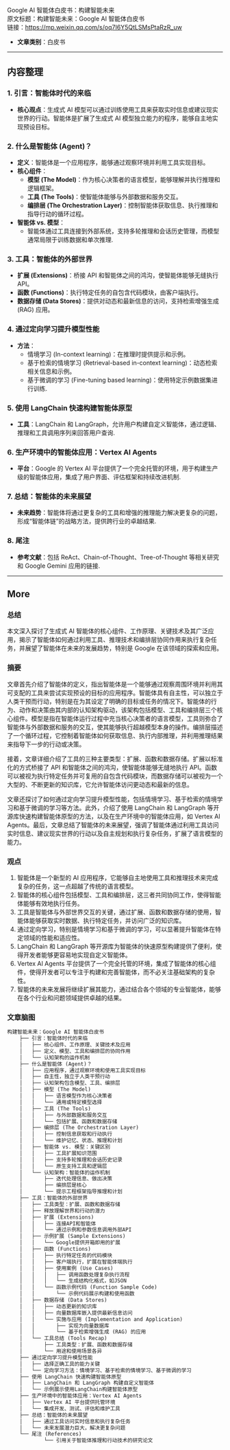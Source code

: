 Google AI 智能体白皮书：构建智能未来  
  原文标题：构建智能未来：Google AI 智能体白皮书  
  链接：https://mp.weixin.qq.com/s/oq7I6Y5QtLSMsPtaRzR_uw

- **文章类别**：白皮书

---

## 内容整理

### 1. 引言：智能体时代的来临
- **核心观点**：生成式 AI 模型可以通过训练使用工具来获取实时信息或建议现实世界的行动。智能体是扩展了生成式 AI 模型独立能力的程序，能够自主地实现预设目标。

### 2. 什么是智能体 (Agent)？
- **定义**：智能体是一个应用程序，能够通过观察环境并利用工具实现目标。
- **核心组件**：
  - **模型 (The Model)**：作为核心决策者的语言模型，能够理解并执行推理和逻辑框架。
  - **工具 (The Tools)**：使智能体能够与外部数据和服务交互。
  - **编排层 (The Orchestration Layer)**：控制智能体获取信息、执行推理和指导行动的循环过程。
- **智能体 vs. 模型**：
  - 智能体通过工具连接到外部系统，支持多轮推理和会话历史管理，而模型通常局限于训练数据和单次推理.

### 3. 工具：智能体的外部世界
- **扩展 (Extensions)**：桥接 API 和智能体之间的鸿沟，使智能体能够无缝执行 API。
- **函数 (Functions)**：执行特定任务的自包含代码模块，由客户端执行。
- **数据存储 (Data Stores)**：提供对动态和最新信息的访问，支持检索增强生成 (RAG) 应用。

### 4. 通过定向学习提升模型性能
- **方法**：
  - 情境学习 (In-context learning)：在推理时提供提示和示例。
  - 基于检索的情境学习 (Retrieval-based in-context learning)：动态检索相关信息和示例。
  - 基于微调的学习 (Fine-tuning based learning)：使用特定示例数据集进行训练.

### 5. 使用 LangChain 快速构建智能体原型
- **工具**：LangChain 和 LangGraph，允许用户构建自定义智能体，通过逻辑、推理和工具调用序列来回答用户查询.

### 6. 生产环境中的智能体应用：Vertex AI Agents
- **平台**：Google 的 Vertex AI 平台提供了一个完全托管的环境，用于构建生产级的智能体应用，集成了用户界面、评估框架和持续改进机制.

### 7. 总结：智能体的未来展望
- **未来趋势**：智能体将通过更复杂的工具和增强的推理能力解决更复杂的问题，形成“智能体链”的战略方法，提供跨行业的卓越结果.

### 8. 尾注
- **参考文献**：包括 ReAct、Chain-of-Thought、Tree-of-Thought 等相关研究和 Google Gemini 应用的链接.

---

## More

### 总结

本文深入探讨了生成式 AI 智能体的核心组件、工作原理、关键技术及其广泛应用，揭示了智能体如何通过利用工具、推理技术和编排层协同作用来执行复杂任务，并展望了智能体在未来的发展趋势，特别是 Google 在该领域的探索和应用。

### 摘要

文章首先介绍了智能体的定义，指出智能体是一个能够通过观察周围环境并利用其可支配的工具来尝试实现预设的目标的应用程序。智能体具有自主性，可以独立于人类干预而行动，特别是在为其设定了明确的目标或任务的情况下。智能体的行为、动作和决策由其内部的认知架构驱动，该架构包括模型、工具和编排层三个核心组件。模型是指在智能体运行过程中充当核心决策者的语言模型，工具则弥合了智能体与外部数据和服务的交互，使其能够执行超越模型本身的操作。编排层描述了一个循环过程，它控制着智能体如何获取信息、执行内部推理，并利用推理结果来指导下一步的行动或决策。

接着，文章详细介绍了工具的三种主要类型：扩展、函数和数据存储。扩展以标准化的方式桥接了 API 和智能体之间的鸿沟，使智能体能够无缝地执行 API。函数可以被视为执行特定任务并可复用的自包含代码模块，而数据存储可以被视为一个大型的、不断更新的知识库，它允许智能体访问更动态和最新的信息。

文章还探讨了如何通过定向学习提升模型性能，包括情境学习、基于检索的情境学习和基于微调的学习等方法。此外，介绍了使用 LangChain 和 LangGraph 等开源库快速构建智能体原型的方法，以及在生产环境中的智能体应用，如 Vertex AI Agents。最后，文章总结了智能体的未来展望，强调了智能体通过利用工具访问实时信息、建议现实世界的行动以及自主规划和执行复杂任务，扩展了语言模型的能力。

### 观点

1. 智能体是一个新型的 AI 应用程序，它能够自主地使用工具和推理技术来完成复杂的任务，这一点超越了传统的语言模型。
2. 智能体的核心组件包括模型、工具和编排层，这三者共同协同工作，使得智能体能够有效地执行任务。
3. 工具是智能体与外部世界交互的关键，通过扩展、函数和数据存储的使用，智能体能够获取实时数据、执行特定任务，并访问广泛的知识库。
4. 通过定向学习，特别是情境学习和基于微调的学习，可以显著提升智能体在特定领域的性能和适应性。
5. LangChain 和 LangGraph 等开源库为智能体的快速原型构建提供了便利，使得开发者能够更容易地实现自定义智能体。
6. Vertex AI Agents 平台提供了一个完全托管的环境，集成了智能体的核心组件，使得开发者可以专注于构建和完善智能体，而不必关注基础架构的复杂性。
7. 智能体的未来发展将继续扩展其能力，通过结合各个领域的专业智能体，能够在各个行业和问题领域提供卓越的结果。

### 文章脑图

```markdown
构建智能未来：Google AI 智能体白皮书
    ├── 引言：智能体时代的来临
    │   ├── 核心组件、工作原理、关键技术及应用
    │   ├── 定义、模型、工具和编排层的协同作用
    │   └── 认知架构的运作机制
    ├── 什么是智能体 (Agent)？
    │   ├── 应用程序，通过观察环境和使用工具实现目标
    │   ├── 自主性，独立于人类干预行动
    │   ├── 认知架构包含模型、工具、编排层
    │   ├── 模型 (The Model)
    │   │   ├── 语言模型作为核心决策者
    │   │   └── 通用或特定模型选择
    │   ├── 工具 (The Tools)
    │   │   ├── 与外部数据和服务交互
    │   │   └── 包括扩展、函数和数据存储
    │   ├── 编排层 (The Orchestration Layer)
    │   │   ├── 控制信息获取和行动执行
    │   │   └── 维护记忆、状态、推理和计划
    │   ├── 智能体 vs. 模型：关键区别
    │   │   ├── 工具扩展知识范围
    │   │   ├── 支持多轮推理和会话历史记录
    │   │   └── 原生支持工具和逻辑层
    │   └── 认知架构：智能体的运作机制
    │       ├── 迭代处理信息、做出决策
    │       ├── 编排层是核心
    │       └── 提示工程框架指导推理和计划
    ├── 工具：智能体的外部世界
    │   ├── 工具类型：扩展、函数和数据存储
    │   ├── 释放理解世界和行动的潜力
    │   ├── 扩展 (Extensions)
    │   │   ├── 连接API和智能体
    │   │   └── 通过示例和参数信息调用外部API
    │   ├── 示例扩展 (Sample Extensions)
    │   │   └── Google提供开箱即用的扩展
    │   ├── 函数 (Functions)
    │   │   ├── 执行特定任务的代码模块
    │   │   ├── 客户端执行，扩展在智能体端执行
    │   │   ├── 使用案例 (Use Cases)
    │   │   │   ├── 调用函数处理复杂执行流程
    │   │   │   └── 生成结构化格式，如JSON
    │   │   └── 函数示例代码 (Function Sample Code)
    │   │       └── 示例代码展示构建和使用函数
    │   ├── 数据存储 (Data Stores)
    │   │   ├── 动态更新的知识库
    │   │   ├── 向量数据库嵌入提供最新信息访问
    │   │   └── 实施与应用 (Implementation and Application)
    │   │       ├── 实现为向量数据库
    │   │       └── 基于检索增强生成 (RAG) 的应用
    │   └── 工具总结 (Tools Recap)
    │       ├── 工具类型：扩展、函数和数据存储
    │       └── 用途和使用场景各异
    ├── 通过定向学习提升模型性能
    │   ├── 选择正确工具的能力关键
    │   └── 定向学习方法：情境学习、基于检索的情境学习、基于微调的学习
    ├── 使用 LangChain 快速构建智能体原型
    │   ├── LangChain 和 LangGraph 构建自定义智能体
    │   └── 示例展示使用LangChain构建智能体原型
    ├── 生产环境中的智能体应用：Vertex AI Agents
    │   ├── Vertex AI 平台提供托管环境
    │   └── 集成开发、测试、评估和维护工具
    ├── 总结：智能体的未来展望
    │   ├── 通过工具访问实时信息和执行复杂任务
    │   └── 未来发展潜力巨大，解决更复杂问题
    └── 尾注 (References)
            └── 引用关于智能体推理和行动技术的研究论文
```
